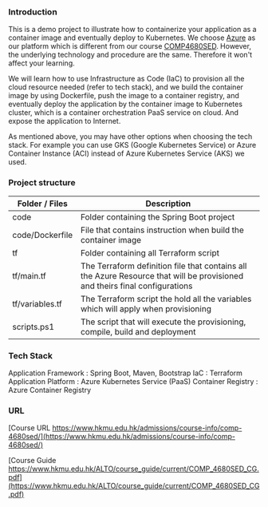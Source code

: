 ### Introduction

This is a demo project to illustrate how to containerize your application as a container image and eventually deploy to Kubernetes. We choose [Azure](https://azure.microsoft.com/en-us/) as our platform which is different from our course [COMP4680SED](https://www.hkmu.edu.hk/admissions/course-info/comp-4680sed/). However, the underlying technology and procedure are the same. Therefore it won't affect your learning.

We will learn how to use Infrastructure as Code (IaC) to provision all the cloud resource needed (refer to tech stack), and we build the container image by using Dockerfile, push the image to a container registry, and eventually deploy the application by the container image to Kubernetes cluster, which is a container orchestration PaaS service on cloud. And expose the application to Internet.

As mentioned above, you may have other options when choosing the tech stack. For example you can use GKS (Google Kubernetes Service) or Azure Container Instance (ACI) instead of Azure Kubernetes Service (AKS) we used.

### Project structure

| Folder / Files  | Description                                                                                                                 |
|-----------------|-----------------------------------------------------------------------------------------------------------------------------|
| code            | Folder containing the Spring Boot project                                                                                   |
| code/Dockerfile | File that contains instruction when build the container image                                                               |
| tf              | Folder containing all Terraform script                                                                                      |
| tf/main.tf      | The Terraform definition file that contains all the Azure Resource that will be provisioned and theirs final configurations |
| tf/variables.tf | The Terraform script the hold all the variables which will apply when provisioning                                          |
| scripts.ps1     | The script that will execute the provisioning, compile, build and deployment                                                |

### Tech Stack
Application Framework : Spring Boot, Maven, Bootstrap
IaC : Terraform
Application Platform : Azure Kubernetes Service (PaaS)
Container Registry : Azure Container Registry

### URL
[Course URL https://www.hkmu.edu.hk/admissions/course-info/comp-4680sed/](https://www.hkmu.edu.hk/admissions/course-info/comp-4680sed/)

[Course Guide https://www.hkmu.edu.hk/ALTO/course_guide/current/COMP_4680SED_CG.pdf](https://www.hkmu.edu.hk/ALTO/course_guide/current/COMP_4680SED_CG.pdf)
